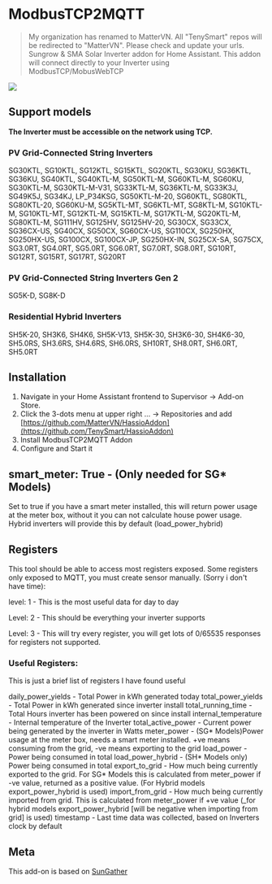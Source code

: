 # ModbusTCP2MQTT
> My organization has renamed to MatterVN. All "TenySmart" repos will be redirected to "MatterVN".
> Please check and update your urls.
Sungrow &amp; SMA Solar Inverter addon for Home Assistant.
This addon will connect directly to your Inverter using ModbusTCP/MobusWebTCP

<img src="images/diagram.gif"/>

## Support models
**The Inverter must be accessible on the network using TCP.**

### PV Grid-Connected String Inverters
SG30KTL, SG10KTL, SG12KTL, SG15KTL, SG20KTL, SG30KU, SG36KTL, SG36KU, SG40KTL, SG40KTL-M, SG50KTL-M, SG60KTL-M, SG60KU, SG30KTL-M, SG30KTL-M-V31, SG33KTL-M, SG36KTL-M, SG33K3J, SG49K5J, SG34KJ, LP_P34KSG, SG50KTL-M-20, SG60KTL, SG80KTL, SG80KTL-20, SG60KU-M, SG5KTL-MT, SG6KTL-MT, SG8KTL-M, SG10KTL-M, SG10KTL-MT, SG12KTL-M, SG15KTL-M, SG17KTL-M, SG20KTL-M, SG80KTL-M, SG111HV, SG125HV, SG125HV-20, SG30CX, SG33CX, SG36CX-US, SG40CX, SG50CX, SG60CX-US, SG110CX, SG250HX, SG250HX-US, SG100CX, SG100CX-JP, SG250HX-IN, SG25CX-SA, SG75CX, SG3.0RT, SG4.0RT, SG5.0RT, SG6.0RT, SG7.0RT, SG8.0RT, SG10RT, SG12RT, SG15RT, SG17RT, SG20RT

### PV Grid-Connected String Inverters Gen 2
SG5K-D, SG8K-D

### Residential Hybrid Inverters
SH5K-20, SH3K6, SH4K6, SH5K-V13, SH5K-30, SH3K6-30, SH4K6-30, SH5.0RS, SH3.6RS, SH4.6RS, SH6.0RS, SH10RT, SH8.0RT, SH6.0RT, SH5.0RT


## Installation
1. Navigate in your Home Assistant frontend to Supervisor -> Add-on Store.
2. Click the 3-dots menu at upper right ... -> Repositories and add [https://github.com/MatterVN/HassioAddon](https://github.com/TenySmart/HassioAddon)
3. Install ModbusTCP2MQTT Addon
4. Configure and Start it

## smart_meter: True - (Only needed for SG* Models) 
Set to true if you have a smart meter installed, this will return power usage at the meter box, without it you can not calculate house power usage. Hybrid inverters will provide this by default (load_power_hybrid)

## Registers
This tool should be able to access most registers exposed. Some registers only exposed to MQTT, you must create sensor manually. (Sorry i don't have time):

level: 1 - This is the most useful data for day to day

Level: 2 - This should be everything your inverter supports

Level: 3 - This will try every register, you will get lots of 0/65535 responses for registers not supported.

### Useful Registers:
This is just a brief list of registers I have found useful

daily_power_yields - Total Power in kWh generated today
total_power_yields - Total Power in kWh generated since inverter install
total_running_time - Total Hours inverter has been powered on since install
internal_temperature - Internal temperature of the Inverter
total_active_power - Current power being generated by the inverter in Watts
meter_power - (SG* Models)Power usage at the meter box, needs a smart meter installed. +ve means consuming from the grid, -ve means exporting to the grid
load_power - Power being consumed in total
load_power_hybrid - (SH* Models only) Power being consumed in total
export_to_grid - How much being currently exported to the grid. For SG* Models this is calculated from meter_power if -ve value, returned as a positive value. (For Hybrid models export_power_hybrid is used)
import_from_grid - How much being currently imported from grid. This is calculated from meter_power if +ve value (_for hybrid models export_power_hybrid [will be negative when importing from grid] is used)
timestamp - Last time data was collected, based on Inverters clock by default

## Meta
  
This add-on is based on [SunGather](https://github.com/bohdan-s/SunGather)

